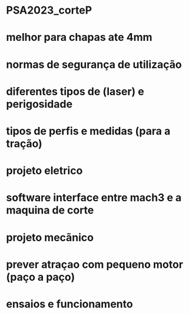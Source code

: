 # PSA2023_corteP

# melhor para chapas ate 4mm
# normas de segurança de utilização
# diferentes tipos de (laser) e perigosidade
# tipos de perfis e medidas (para a tração)

# projeto eletrico
# software interface entre mach3 e a maquina de corte
# projeto mecãnico
# prever atraçao com pequeno motor (paço a paço)
# ensaios e funcionamento

